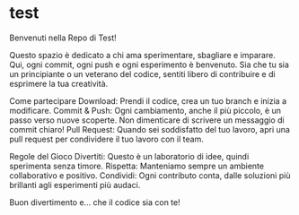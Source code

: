# test
Benvenuti nella Repo di Test!

Questo spazio è dedicato a chi ama sperimentare, sbagliare e imparare. Qui, ogni commit, ogni push e ogni esperimento è benvenuto. Sia che tu sia un principiante o un veterano del codice, sentiti libero di contribuire e di esprimere la tua creatività.

Come partecipare
Download: Prendi il codice, crea un tuo branch e inizia a modificare.
Commit & Push: Ogni cambiamento, anche il più piccolo, è un passo verso nuove scoperte. Non dimenticare di scrivere un messaggio di commit chiaro!
Pull Request: Quando sei soddisfatto del tuo lavoro, apri una pull request per condividere il tuo lavoro con il team.

Regole del Gioco
Divertiti: Questo è un laboratorio di idee, quindi sperimenta senza timore.
Rispetta: Manteniamo sempre un ambiente collaborativo e positivo.
Condividi: Ogni contributo conta, dalle soluzioni più brillanti agli esperimenti più audaci.

Buon divertimento e... che il codice sia con te!
